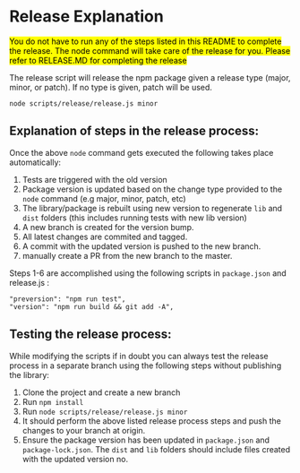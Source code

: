 # Release Explanation
<mark>You do not have to run any of the steps listed in this README to complete the release. The node command will take care of the release for you. Please refer to RELEASE.MD for completing the release</mark>

The release script will release the npm package given a release type (major, minor, or patch). If no type is given, patch will be used.

```
node scripts/release/release.js minor
```
## Explanation of steps in the release process:
Once the above ```node``` command gets executed the following takes place automatically:
1. Tests are triggered with the old version
2. Package version is updated based on the change type provided to the ```node``` command (e.g major, minor, patch, etc)
3. The library/package is rebuilt using new version to regenerate ```lib``` and ```dist``` folders (this includes running tests with new lib version)
4. A new branch is created for the version bump.
5. All latest changes are commited and tagged.
6. A commit with the updated version is pushed to the new branch.
7. manually create a PR from the new branch to the master.


Steps 1-6 are accomplished using the following scripts in ```package.json``` and release.js :
```
"preversion": "npm run test",
"version": "npm run build && git add -A",
```

## Testing the release process:
While modifying the scripts if in doubt you can always test the release process in a separate branch using the following steps without publishing the library:
1. Clone the project and create a new branch
2. Run ```npm install```
3. Run ```node scripts/release/release.js minor```
4. It should perform the above listed release process steps and push the changes to your branch at origin.
5. Ensure the package version has been updated in ```package.json``` and ```package-lock.json```. The ```dist``` and ```lib``` folders should include files created with the updated version no.

